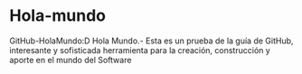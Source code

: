# Hola-mundo
GitHub-HolaMundo:D
Hola Mundo.- Esta es un prueba de la guía de GitHub, interesante y sofisticada herramienta para la creación, construcción y aporte en el mundo del Software
